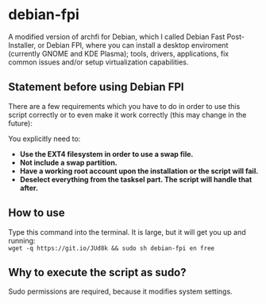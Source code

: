# debian-fpi
A modified version of archfi for Debian, which I called Debian Fast Post-Installer, or Debian FPI, where you can install a desktop enviroment (currently GNOME and KDE Plasma); tools, drivers, applications, fix common issues and/or setup virtualization capabilities.

## Statement before using Debian FPI
There are a few requirements which you have to do in order to use this script correctly or to even make it work correctly (this may change in the future):

You explicitly need to:  
- **Use the EXT4 filesystem in order to use a swap file.**  
- **Not include a swap partition.**  
- **Have a working root account upon the installation or the script will fail.**  
- **Deselect everything from the tasksel part. The script will handle that after.**  

## How to use
Type this command into the terminal. It is large, but it will get you up and running:  
`wget -q https://git.io/JUd8k && sudo sh debian-fpi en free`

## Why to execute the script as sudo?
Sudo permissions are required, because it modifies system settings.
